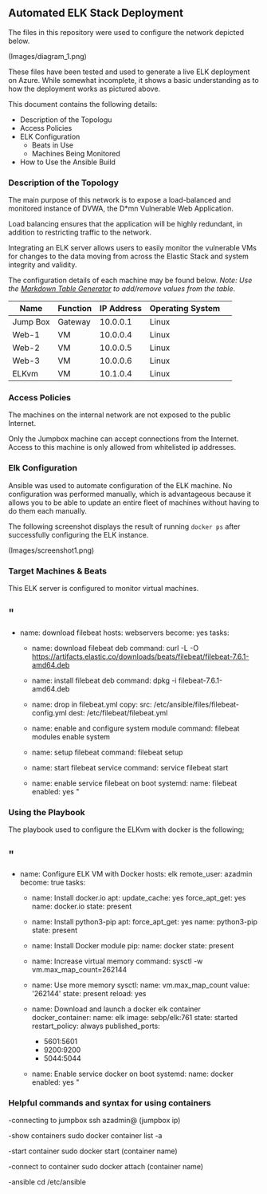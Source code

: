 ## Automated ELK Stack Deployment

The files in this repository were used to configure the network depicted below.

(Images/diagram_1.png)

These files have been tested and used to generate a live ELK deployment on Azure. While somewhat incomplete, it shows a basic understanding as to how the deployment works as pictured above.

This document contains the following details:
- Description of the Topologu
- Access Policies
- ELK Configuration
  - Beats in Use
  - Machines Being Monitored
- How to Use the Ansible Build


### Description of the Topology

The main purpose of this network is to expose a load-balanced and monitored instance of DVWA, the D*mn Vulnerable Web Application.

Load balancing ensures that the application will be highly redundant, in addition to restricting traffic to the network.

Integrating an ELK server allows users to easily monitor the vulnerable VMs for changes to the data moving from across the Elastic Stack and system integrity and validity.

The configuration details of each machine may be found below.
_Note: Use the [Markdown Table Generator](http://www.tablesgenerator.com/markdown_tables) to add/remove values from the table_.

| Name     | Function | IP Address | Operating System |   |
|----------|----------|------------|------------------|---|
| Jump Box | Gateway  | 10.0.0.1   | Linux            |   |
| Web-1    | VM       | 10.0.0.4   | Linux            |   |
| Web-2    | VM       | 10.0.0.5   | Linux            |   |
| Web-3    | VM       | 10.0.0.6   | Linux            |   |
| ELKvm    | VM       | 10.1.0.4   | Linux            |   |

### Access Policies

The machines on the internal network are not exposed to the public Internet. 

Only the Jumpbox machine can accept connections from the Internet. Access to this machine is only allowed from whitelisted ip addresses.

### Elk Configuration

Ansible was used to automate configuration of the ELK machine. No configuration was performed manually, which is advantageous because it allows you to be able to update an entire fleet of machines without having to do them each manually.

The following screenshot displays the result of running `docker ps` after successfully configuring the ELK instance.

(Images/screenshot1.png)

### Target Machines & Beats
This ELK server is configured to monitor virtual machines.

"
---
- name: download filebeat
  hosts: webservers
  become: yes
  tasks:

  - name: download filebeat deb
    command: curl -L -O https://artifacts.elastic.co/downloads/beats/filebeat/filebeat-7.6.1-amd64.deb

  - name: install filebeat deb
    command: dpkg -i filebeat-7.6.1-amd64.deb

  - name: drop in filebeat.yml
    copy:
      src: /etc/ansible/files/filebeat-config.yml
      dest: /etc/filebeat/filebeat.yml

  - name: enable and configure system module
    command: filebeat modules enable system

  - name: setup filebeat
    command: filebeat setup

  - name: start filebeat service
    command: service filebeat start

  - name: enable service filebeat on boot
    systemd:
      name: filebeat
      enabled: yes
"

### Using the Playbook
The playbook used to configure the ELKvm with docker is the following;

"
---
- name: Configure ELK VM with Docker
  hosts: elk
  remote_user: azadmin
  become: true
  tasks:

  - name: Install docker.io
    apt:
      update_cache: yes
      force_apt_get: yes
      name: docker.io
      state: present

  - name: Install python3-pip
    apt:
      force_apt_get: yes
      name: python3-pip
      state: present

  - name: Install Docker module
    pip:
      name: docker
      state: present

  - name: Increase virtual memory
    command: sysctl -w vm.max_map_count=262144

  - name: Use more memory
    sysctl:
      name: vm.max_map_count
      value: '262144'
      state: present
      reload: yes

  - name: Download and launch a docker elk container
    docker_container:
      name: elk
      image: sebp/elk:761
      state: started
      restart_policy: always
      published_ports:
       - 5601:5601
       - 9200:9200
       - 5044:5044

  - name: Enable service docker on boot
    systemd:
      name: docker
      enabled: yes
"



### Helpful commands and syntax for using containers

-connecting to jumpbox
ssh azadmin@ (jumpbox ip)

-show containers
sudo docker container list -a

-start container
sudo docker start (container name)

-connect to container
sudo docker attach (container name)

-ansible
cd /etc/ansible

